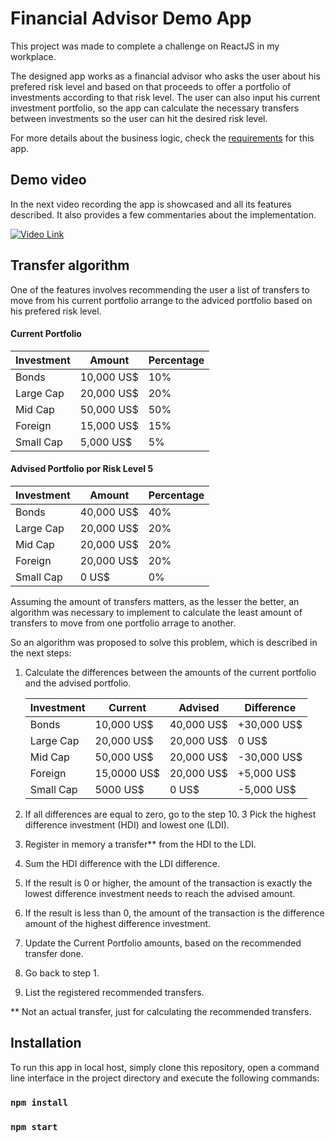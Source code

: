# Financial Advisor Demo App

This project was made to complete a challenge on ReactJS in my workplace. 

The designed app works as a financial advisor who asks the user about his prefered risk level and based on that proceeds to offer a portfolio of investments according to that risk level.
The user can also input his current investment portfolio, so the app can calculate the necessary transfers between investments so the user can hit the desired risk level.

For more details about the business logic, check the [requirements](https://drive.google.com/file/d/1jd_KRJBwrZKApQr6a3PLRnK8VPWY6LsV/view?usp=sharing) for this app.

## Demo video

In the next video recording the app is showcased and all its features described. It also provides a few commentaries about the implementation.

[![Video Link](https://i.imgur.com/hdbUg2n.png)](http://www.youtube.com/watch?v=nm3VCXk_ya8 "Video Title")

## Transfer algorithm

One of the features involves recommending the user a list of transfers to move from his current portfolio arrange to the adviced portfolio based on his prefered risk level. 
#### Current Portfolio 
Investment | Amount | Percentage
------------ | ------------- | -------------
Bonds | 10,000 US$ | 10%
Large Cap | 20,000 US$ | 20%
Mid Cap | 50,000 US$ | 50%
Foreign | 15,000 US$ | 15%
Small Cap | 5,000 US$ | 5%
#### Advised Portfolio por Risk Level 5
Investment | Amount | Percentage
------------ | ------------- | -------------
Bonds | 40,000 US$ | 40%
Large Cap | 20,000 US$ | 20%
Mid Cap | 20,000 US$ | 20%
Foreign | 20,000 US$ | 20%
Small Cap | 0 US$ | 0%

Assuming the amount of transfers matters, as the lesser the better, an algorithm was necessary to implement to calculate the least amount of transfers to move from one portfolio arrage to another.

So an algorithm was proposed to solve this problem, which is described in the next steps:

1. Calculate the differences between the amounts of the current portfolio and the advised portfolio.
   
   Investment | Current | Advised | Difference  
   ------------ | ------------- | ------------- | -------------
   Bonds | 10,000 US$ | 40,000 US$ | +30,000 US$
   Large Cap | 20,000 US$ | 20,000 US$ | 0 US$
   Mid Cap | 50,000 US$ | 20,000 US$ | -30,000 US$ 
   Foreign | 15,0000 US$ | 20,000 US$ | +5,000 US$
   Small Cap | 5000 US$ | 0 US$ | -5,000 US$

2. If all differences are equal to zero, go to the step 10. 
3 Pick the highest difference investment (HDI) and lowest one (LDI).
4. Register in memory a transfer** from the HDI to the LDI.    
5. Sum the HDI difference with the LDI difference.
6. If the result is 0 or higher, the amount of the transaction is exactly the lowest difference investment needs to reach the advised amount.
7. If the result is less than 0, the amount of the transaction is the difference amount of the highest difference investment.
8. Update the Current Portfolio amounts, based on the recommended transfer done.
9. Go back to step 1.   
10. List the registered recommended transfers. 

** Not an actual transfer, just for calculating the recommended transfers.

## Installation
To run this app in local host, simply clone this repository, open a command line interface in the project directory and execute the following commands:
### `npm install`
### `npm start`

